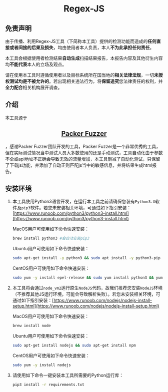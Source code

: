  <h1 align="center" >Regex-JS</h1>

## 免责声明

由于传播、利用Regex-JS工具（下简称本工具）提供的检测功能而造成的**任何直接或者间接的后果及损失**，均由使用者本人负责，本人**不为此承担任何责任**。

本工具会根据使用者检测结果**自动生成**扫描结果报告，本报告内容及其他衍生内容均**不能代表**本人的立场及观点。

请在使用本工具时遵循使用者以及目标系统所在国当地的**相关法律法规**，一切**未授权测试均是不被允许的**。若出现相关违法行为，将**保留追究**您法律责任的权利，并**全力配合**相关机构展开调查。

## 介绍
本工具源于<h2 align="center" ><a href="https://github.com/rtcatc/Packer-Fuzzer">Packer Fuzzer</a></h2>，感谢Packer Fuzzer团队开发的工具，Packer Fuzzer是一个非常优秀的工具，但在实际测试情况当中测试人员大多数使用的还是手动测试，工具自动化由于参数不全或api地址不正确会导致无效的流量增加，本工具删减了自动化测试，只保留了下载js功能，并添加了自动正则匹配js当中的敏感信息，并将结果生成html报告。

## 安装环境
1. 本工具使用Python3语言开发，在运行本工具之前请确保您装有`Python3.X`软件及`pip3`软件。若您未安装相关环境，可通过如下指引安装：[https://www.runoob.com/python3/python3-install.html](https://www.runoob.com/python3/python3-install.html)

   MacOS用户可使用如下命令快速安装：

   ```bash
   brew install python3 #会自动安装pip3
   ```

   Ubuntu用户可使用如下命令快速安装：

   ```bash
   sudo apt-get install -y python3 && sudo apt install -y python3-pip
   ```

   CentOS用户可使用如下命令快速安装：

   ```bash
   sudo yum -y install epel-release && sudo yum install python3 && yum install -y python3-setuptools && easy_install pip
   ```

2. 本工具将会通过`node_vm2`运行原生`NodeJS`代码，故我们推荐您安装`NodeJS`环境（不推荐其他JS运行环境，可能会导致解析失败）。若您未安装相关环境，可通过如下指引安装：[https://www.runoob.com/nodejs/nodejs-install-setup.html](https://www.runoob.com/nodejs/nodejs-install-setup.html)

   MacOS用户可使用如下命令快速安装：

   ```bash
   brew install node
   ```

   Ubuntu用户可使用如下命令快速安装：

   ```bash
   sudo apt-get install nodejs && sudo apt-get install npm
   ```

   CentOS用户可使用如下命令快速安装：

   ```bash
   sudo yum -y install nodejs
   ```

3. 请使用如下命令一键安装本工具所需要的Python运行库：

   ```bash
   pip3 install -r requirements.txt
   ```
